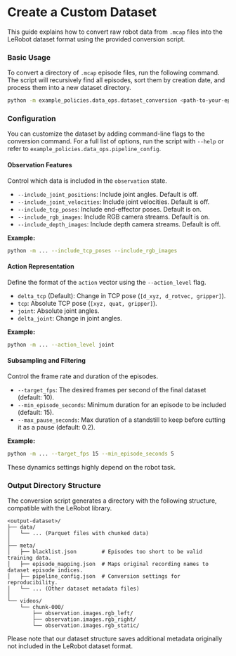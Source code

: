 # Create a Custom Dataset

This guide explains how to convert raw robot data from `.mcap` files into the LeRobot dataset format using the provided conversion script.

### Basic Usage

To convert a directory of `.mcap` episode files, run the following command. The script will recursively find all episodes, sort them by creation date, and process them into a new dataset directory.

```bash
python -m example_policies.data_ops.dataset_conversion <path-to-your-episodes> --output <path-to-output-dataset>
```

### Configuration

You can customize the dataset by adding command-line flags to the conversion command. For a full list of options, run the script with `--help` or refer to `example_policies.data_ops.pipeline_config`.

#### Observation Features

Control which data is included in the `observation` state.

-   `--include_joint_positions`: Include joint angles. Default is off.
-   `--include_joint_velocities`: Include joint velocities. Default is off.
-   `--include_tcp_poses`: Include end-effector poses. Default is on.
-   `--include_rgb_images`: Include RGB camera streams. Default is on.
-   `--include_depth_images`: Include depth camera streams. Default is off.

**Example:**
```bash
python -m ... --include_tcp_poses --include_rgb_images
```

#### Action Representation

Define the format of the `action` vector using the `--action_level` flag.

-   `delta_tcp` (Default): Change in TCP pose (`[d_xyz, d_rotvec, gripper]`).
-   `tcp`: Absolute TCP pose (`[xyz, quat, gripper]`).
-   `joint`: Absolute joint angles.
-   `delta_joint`: Change in joint angles.

**Example:**
```bash
python -m ... --action_level joint
```

#### Subsampling and Filtering

Control the frame rate and duration of the episodes.

-   `--target_fps`: The desired frames per second of the final dataset (default: 10).
-   `--min_episode_seconds`: Minimum duration for an episode to be included (default: 15).
-   `--max_pause_seconds`: Max duration of a standstill to keep before cutting it as a pause (default: 0.2).

**Example:**
```bash
python -m ... --target_fps 15 --min_episode_seconds 5
```

These dynamics settings highly depend on the robot task.

### Output Directory Structure

The conversion script generates a directory with the following structure, compatible with the LeRobot library.

```
<output-dataset>/
├── data/
│   └── ... (Parquet files with chunked data)
│
├── meta/
│   ├── blacklist.json        # Episodes too short to be valid training data.
│   ├── episode_mapping.json  # Maps original recording names to dataset episode indices.
│   ├── pipeline_config.json  # Conversion settings for reproducibility.
│   └── ... (Other dataset metadata files)
│
└── videos/
    └── chunk-000/
        ├── observation.images.rgb_left/
        ├── observation.images.rgb_right/
        └── observation.images.rgb_static/

```

Please note that our dataset structure saves additional metadata originally not included in the LeRobot dataset format.